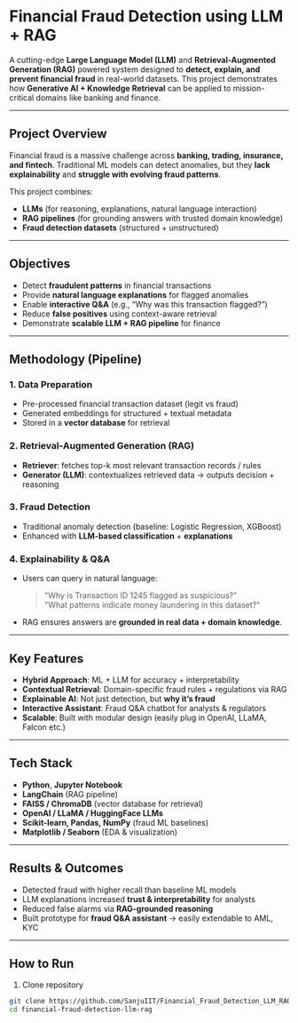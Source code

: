 # Financial Fraud Detection using LLM + RAG

A cutting-edge **Large Language Model (LLM)** and **Retrieval-Augmented Generation (RAG)** powered system designed to **detect, explain, and prevent financial fraud** in real-world datasets. This project demonstrates how **Generative AI + Knowledge Retrieval** can be applied to mission-critical domains like banking and finance.

---

## Project Overview
Financial fraud is a massive challenge across **banking, trading, insurance, and fintech**. Traditional ML models can detect anomalies, but they **lack explainability** and **struggle with evolving fraud patterns**.  

This project combines:
- **LLMs** (for reasoning, explanations, natural language interaction)  
- **RAG pipelines** (for grounding answers with trusted domain knowledge)  
- **Fraud detection datasets** (structured + unstructured)  

---

## Objectives
- Detect **fraudulent patterns** in financial transactions
- Provide **natural language explanations** for flagged anomalies
- Enable **interactive Q&A** (e.g., “Why was this transaction flagged?”)
- Reduce **false positives** using context-aware retrieval
- Demonstrate **scalable LLM + RAG pipeline** for finance

---

## Methodology (Pipeline)

### 1. Data Preparation
- Pre-processed financial transaction dataset (legit vs fraud)
- Generated embeddings for structured + textual metadata
- Stored in a **vector database** for retrieval

### 2. Retrieval-Augmented Generation (RAG)
- **Retriever**: fetches top-k most relevant transaction records / rules  
- **Generator (LLM)**: contextualizes retrieved data → outputs decision + reasoning  

### 3. Fraud Detection
- Traditional anomaly detection (baseline: Logistic Regression, XGBoost)
- Enhanced with **LLM-based classification** + **explanations**

### 4. Explainability & Q&A
- Users can query in natural language:
  > "Why is Transaction ID 1245 flagged as suspicious?"  
  > "What patterns indicate money laundering in this dataset?"  

- RAG ensures answers are **grounded in real data + domain knowledge**.

---

## Key Features
- **Hybrid Approach**: ML + LLM for accuracy + interpretability  
- **Contextual Retrieval**: Domain-specific fraud rules + regulations via RAG  
- **Explainable AI**: Not just detection, but **why it’s fraud**  
- **Interactive Assistant**: Fraud Q&A chatbot for analysts & regulators  
- **Scalable**: Built with modular design (easily plug in OpenAI, LLaMA, Falcon etc.)

---

## Tech Stack
- **Python**, **Jupyter Notebook**
- **LangChain** (RAG pipeline)
- **FAISS / ChromaDB** (vector database for retrieval)
- **OpenAI / LLaMA / HuggingFace LLMs**
- **Scikit-learn, Pandas, NumPy** (fraud ML baselines)
- **Matplotlib / Seaborn** (EDA & visualization)

---

## Results & Outcomes
- Detected fraud with higher recall than baseline ML models  
- LLM explanations increased **trust & interpretability** for analysts  
- Reduced false alarms via **RAG-grounded reasoning**  
- Built prototype for **fraud Q&A assistant** → easily extendable to AML, KYC  

---

## How to Run
1. Clone repository
```bash
git clone https://github.com/SanjuIIT/Financial_Fraud_Detection_LLM_RAG.git
cd financial-fraud-detection-llm-rag
